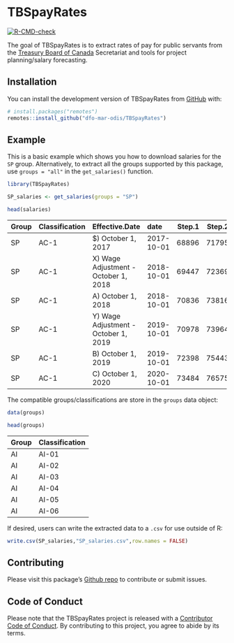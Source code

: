 
<!-- README.md is generated from README.Rmd. Please edit that file -->

# TBSpayRates

<!-- badges: start -->

[![R-CMD-check](https://github.com/dfo-mar-odis/TBSpayRates/actions/workflows/R-CMD-check.yaml/badge.svg)](https://github.com/dfo-mar-odis/TBSpayRates/actions/workflows/R-CMD-check.yaml)
<!-- badges: end -->

The goal of TBSpayRates is to extract rates of pay for public servants
from the [Treasury Board of
Canada](https://www.tbs-sct.canada.ca/pubs_pol/hrpubs/coll_agre/rates-taux-eng.asp)
Secretariat and tools for project planning/salary forecasting.

## Installation

You can install the development version of TBSpayRates from
[GitHub](https://github.com/) with:

``` r
# install.packages("remotes")
remotes::install_github("dfo-mar-odis/TBSpayRates")
```

## Example

This is a basic example which shows you how to download salaries for the
`SP` group. Alternatively, to extract all the groups supported by this
package, use `groups = "all"` in the `get_salaries()` function.

``` r
library(TBSpayRates)

SP_salaries <- get_salaries(groups = "SP")
```

``` r
head(salaries)
```

| Group | Classification | Effective.Date                        | date       | Step.1 | Step.2 | Step.3 | Step.4 | Step.5 | Step.6 | Step.7 | Step.8 | Step.9 | Step.10 | Step.11 | Step.12 | Step.13 | Step.14 | Range.Step.1 |
|:------|:---------------|:--------------------------------------|:-----------|-------:|-------:|-------:|-------:|-------:|-------:|-------:|-------:|-------:|--------:|--------:|--------:|--------:|--------:|:-------------|
| SP    | AC-1           | \$) October 1, 2017                   | 2017-10-01 |  68896 |  71795 |  74697 |  77593 |  80489 |  83947 |  87388 |  90643 |  93758 |   96890 |  100523 |  104294 |  108063 |  112464 | NA           |
| SP    | AC-1           | X\) Wage Adjustment - October 1, 2018 | 2018-10-01 |  69447 |  72369 |  75295 |  78214 |  81133 |  84619 |  88087 |  91368 |  94508 |   97665 |  101327 |  105128 |  108928 |  113364 | NA           |
| SP    | AC-1           | A\) October 1, 2018                   | 2018-10-01 |  70836 |  73816 |  76801 |  79778 |  82756 |  86311 |  89849 |  93195 |  96398 |   99618 |  103354 |  107231 |  111107 |  115631 | NA           |
| SP    | AC-1           | Y\) Wage Adjustment - October 1, 2019 | 2019-10-01 |  70978 |  73964 |  76955 |  79938 |  82922 |  86484 |  90029 |  93381 |  96591 |   99817 |  103561 |  107445 |  111329 |  115862 | NA           |
| SP    | AC-1           | B\) October 1, 2019                   | 2019-10-01 |  72398 |  75443 |  78494 |  81537 |  84580 |  88214 |  91830 |  95249 |  98523 |  101813 |  105632 |  109594 |  113556 |  118179 | NA           |
| SP    | AC-1           | C\) October 1, 2020                   | 2020-10-01 |  73484 |  76575 |  79671 |  82760 |  85849 |  89537 |  93207 |  96678 | 100001 |  103340 |  107216 |  111238 |  115259 |  119952 | NA           |

The compatible groups/classifications are store in the `groups` data
object:

``` r
data(groups)
```

``` r
head(groups)
```

| Group | Classification |
|:------|:---------------|
| AI    | AI-01          |
| AI    | AI-02          |
| AI    | AI-03          |
| AI    | AI-04          |
| AI    | AI-05          |
| AI    | AI-06          |

If desired, users can write the extracted data to a `.csv` for use
outside of R:

``` r
write.csv(SP_salaries,"SP_salaries.csv",row.names = FALSE)
```

## Contributing

Please visit this package’s [Github
repo](https://github.com/dfo-mar-odis/TBSpayRates) to contribute or
submit issues.

## Code of Conduct

Please note that the TBSpayRates project is released with a [Contributor
Code of
Conduct](https://dfo-mar-odis.github.io/TBSpayRates/CODE_OF_CONDUCT.html).
By contributing to this project, you agree to abide by its terms.
